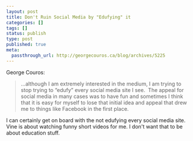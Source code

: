 ```yaml
---
layout: post
title: Don't Ruin Social Media by "Edufying" it
categories: []
tags: []
status: publish
type: post
published: true
meta:
  passthrough_url: http://georgecouros.ca/blog/archives/5225
---
```


George Couros:


>…although I am extremely interested in the medium, I am trying to stop trying to “edufy” every social media site I see.  The appeal for social media in many cases was to have fun and sometimes I think that it is easy for myself to lose that initial idea and appeal that drew me to things like Facebook in the first place.



I can certainly get on board with the not edufying every social media site. Vine is about watching funny short videos for me. I don't want that to be about education stuff.
